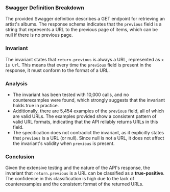 ### Swagger Definition Breakdown
The provided Swagger definition describes a GET endpoint for retrieving an artist's albums. The response schema indicates that the `previous` field is a string that represents a URL to the previous page of items, which can be null if there is no previous page.

### Invariant
The invariant states that `return.previous` is always a URL, represented as `x is Url`. This means that every time the `previous` field is present in the response, it must conform to the format of a URL.

### Analysis
- The invariant has been tested with 10,000 calls, and no counterexamples were found, which strongly suggests that the invariant holds true in practice.
- Additionally, there are 5,454 examples of the `previous` field, all of which are valid URLs. The examples provided show a consistent pattern of valid URL formats, indicating that the API reliably returns URLs in this field.
- The specification does not contradict the invariant, as it explicitly states that `previous` is a URL (or null). Since null is not a URL, it does not affect the invariant's validity when `previous` is present.

### Conclusion
Given the extensive testing and the nature of the API's response, the invariant that `return.previous` is a URL can be classified as a **true-positive**. The confidence in this classification is high due to the lack of counterexamples and the consistent format of the returned URLs.
